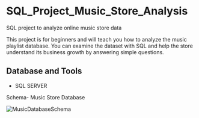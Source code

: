  # SQL_Project_Music_Store_Analysis

SQL project to analyze online music store data

This project is for beginners and will teach you how to analyze the music playlist database. You can examine the dataset with SQL and help the store understand its business growth by answering simple questions.

## Database and Tools
* SQL SERVER

Schema- Music Store Database

![MusicDatabaseSchema](https://github.com/user-attachments/assets/5be341df-4a71-4116-ae51-94e5bd89a9ca)



